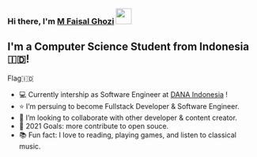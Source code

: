 <!-- # Hi ![Alt Text](https://emoji.gg/assets/emoji/wavegif_1860.gif), I'm Ghozi !

<img src="banner-YT.png">
Student who walking towards to become Full Stack Developer and Software Engineer


## Find me around the web 🌎:
- Visit me on my personal web at <a href="https://mrafcommand.herokuapp.com/">mfaisalghozi</a>
- Sharing updates on <a href="https://www.linkedin.com/in/faisal-g-a3122b136/">LinkedIn</a> -->

### Hi there, I'm [M Faisal Ghozi](website) <img src="https://github.com/blackcater/blackcater/raw/master/images/Hi.gif" height="32" />

## I'm a Computer Science Student from Indonesia :indonesia:!

Flag:indonesia:

- 💻 Currently intership as Software Engineer at [DANA Indonesia](dana) !
- ⭐ I’m persuing to become Fullstack Developer & Software Engineer.
- 👯 I’m looking to collaborate with other developer & content creator.
- 🥅 2021 Goals: more contribute to open souce.
- 📚 Fun fact: I love to reading, playing games, and listen to classical music.

[website]: https://mrafcommand.herokuapp.com/
[dana]: https://www.dana.id/
